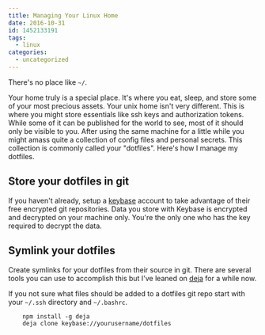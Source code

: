```yaml
---
title: Managing Your Linux Home
date: 2016-10-31
id: 1452133191
tags:
  - linux
categories:
  - uncategorized
---
```

There's no place like `~/`. 

Your home truly is a special place. It's where you eat, sleep, and store some of your most precious assets. Your unix home isn't very different. This is where you might store essentials like ssh keys and authorization tokens. While some of it can be published for the world to see, most of it should only be visible to you. After using the same machine for a little while you might amass quite a collection of config files and personal secrets. This collection is commonly called your "dotfiles". Here's how I manage my dotfiles.

<!-- more -->

## Store your dotfiles in git
If you haven't already, setup a [keybase](https://keybase.io/) account to take advantage of their free encrypted git repositories. Data you store with Keybase is encrypted and decrypted on your machine only. You're the only one who has the key required to decrypt the data. 

## Symlink your dotfiles
Create symlinks for your dotfiles from their source in git. There are several tools you can use to accomplish this but I've leaned on [deja](https://www.npmjs.com/package/deja) for a while now.

If you not sure what files should be added to a dotfiles git repo start with your `~/.ssh` directory and `~/.bashrc`.

```
    npm install -g deja
    deja clone keybase://yourusername/dotfiles
```
